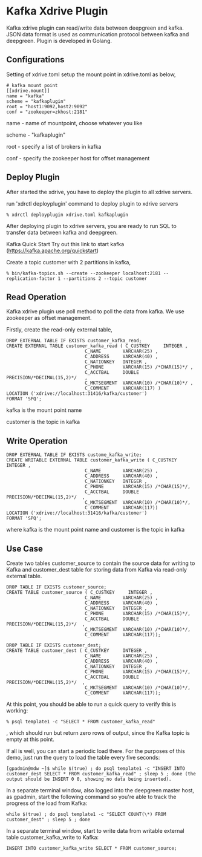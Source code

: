 Kafka Xdrive Plugin
==================================

Kafka xdrive plugin can read/write data between deepgreen and kafka.  JSON data format is used as communication protocol between kafka and deepgreen.  Plugin is developed in Golang.

Configurations
--------------
Setting of xdrive.toml
setup the mount point in xdrive.toml as below,

```
# kafka mount point
[[xdrive.mount]]
name = "kafka"
scheme = "kafkaplugin"
root = "host1:9092,host2:9092"  
conf = "zookeeper=zkhost:2181"
```

name - name of mountpoint, choose whatever you like

scheme - "kafkaplugin"

root - specify a list of brokers in kafka

conf - specify the zookeeper host for offset management

Deploy Plugin
-------------
After started the xdrive, you have to deploy the plugin to all xdrive servers.

run 'xdrctl deployplugin' command to deploy plugin to xdrive servers

	% xdrctl deployplugin xdrive.toml kafkaplugin
 
After deploying plugin to xdrive servers, you are ready to run SQL to transfer data between kafka and deepgreen.
 
Kafka Quick Start
Try out this link to start kafka (https://kafka.apache.org/quickstart)

Create a topic customer with 2 partitions in kafka,

	% bin/kafka-topics.sh --create --zookeeper localhost:2181 --replication-factor 1 --partitions 2 --topic customer


Read Operation
--------------
Kafka xdrive plugin use poll method to poll the data from kafka.  We use zookeeper as offset management.  

Firstly, create the read-only external table,
```
DROP EXTERNAL TABLE IF EXISTS customer_kafka_read;
CREATE EXTERNAL TABLE customer_kafka_read ( C_CUSTKEY     INTEGER ,
                             C_NAME        VARCHAR(25) ,
                             C_ADDRESS     VARCHAR(40) ,
                             C_NATIONKEY   INTEGER ,
                             C_PHONE       VARCHAR(15) /*CHAR(15)*/ ,
                             C_ACCTBAL     DOUBLE PRECISION/*DECIMAL(15,2)*/   ,
                             C_MKTSEGMENT  VARCHAR(10) /*CHAR(10)*/ ,
                             C_COMMENT     VARCHAR(117) )
LOCATION ('xdrive://localhost:31416/kafka/customer')
FORMAT 'SPQ';
```

kafka is the mount point name 

customer is the topic in kafka


Write Operation
---------------
```
DROP EXTERNAL TABLE IF EXISTS custome_kafka_write;
CREATE WRITABLE EXTERNAL TABLE customer_kafka_write ( C_CUSTKEY     INTEGER ,
                             C_NAME        VARCHAR(25) ,
                             C_ADDRESS     VARCHAR(40) ,
                             C_NATIONKEY   INTEGER ,
                             C_PHONE       VARCHAR(15) /*CHAR(15)*/,
                             C_ACCTBAL     DOUBLE PRECISION/*DECIMAL(15,2)*/  ,
                             C_MKTSEGMENT  VARCHAR(10) /*CHAR(10)*/,
                             C_COMMENT     VARCHAR(117))
LOCATION ('xdrive://localhost:31416/kafka/customer')
FORMAT 'SPQ';
```
where kafka is the mount point name and customer is the topic in kafka


Use Case
--------
Create two tables customer_source to contain the source data for writing to Kafka and customer_dest table for storing data from Kafka via read-only external table.  

```
DROP TABLE IF EXISTS customer_source;
CREATE TABLE customer_source ( C_CUSTKEY     INTEGER ,
                             C_NAME        VARCHAR(25) ,
                             C_ADDRESS     VARCHAR(40) ,
                             C_NATIONKEY   INTEGER ,
                             C_PHONE       VARCHAR(15) /*CHAR(15)*/,
                             C_ACCTBAL     DOUBLE PRECISION/*DECIMAL(15,2)*/  ,
                             C_MKTSEGMENT  VARCHAR(10) /*CHAR(10)*/,
                             C_COMMENT     VARCHAR(117));

DROP TABLE IF EXISTS customer_dest;
CREATE TABLE customer_dest ( C_CUSTKEY     INTEGER ,
                             C_NAME        VARCHAR(25) ,
                             C_ADDRESS     VARCHAR(40) ,
                             C_NATIONKEY   INTEGER ,
                             C_PHONE       VARCHAR(15) /*CHAR(15)*/,
                             C_ACCTBAL     DOUBLE PRECISION/*DECIMAL(15,2)*/  ,
                             C_MKTSEGMENT  VARCHAR(10) /*CHAR(10)*/,
                             C_COMMENT     VARCHAR(117));
```
 
At this point, you should be able to run a quick query to verify this is working: 

	% psql template1 -c "SELECT * FROM customer_kafka_read"

, which should run but return zero rows of output, since the Kafka topic is empty at this point.

If all is well, you can start a periodic load there. For the purposes of this demo, just run the query to load the table every five seconds: 

```
[gpadmin@mdw ~]$ while $(true) ; do psql template1 -c "INSERT INTO customer_dest SELECT * FROM customer_kafka_read" ; sleep 5 ; done (the output should be INSERT 0 0, showing no data being inserted).
```

In a separate terminal window, also logged into the deepgreen master host, as gpadmin, start the following command so you're able to track the progress of the load from Kafka: 

```
while $(true) ; do psql template1 -c "SELECT COUNT(\*) FROM customer_dest" ; sleep 5 ; done
```

In a separate terminal window, start to write data from writable external table customer_kafka_write to Kafka: 

```
INSERT INTO customer_kafka_write SELECT * FROM customer_source; 
```
